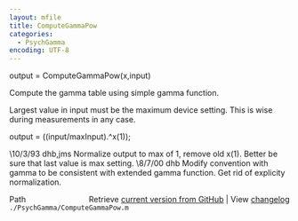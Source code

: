 ```yaml
---
layout: mfile
title: ComputeGammaPow
categories:
  - PsychGamma
encoding: UTF-8
---
```


output = ComputeGammaPow(x,input)

Compute the gamma table using simple gamma function.

Largest value in input must be the maximum device
setting.  This is wise during measurements in
any case.

output = ((input/maxInput).^x(1));

\10/3/93  dhb,jms  Normalize output to max of 1, remove old x(1).
                  Better be sure that last value is max setting.
\8/7/00   dhb      Modify convention with gamma to be consistent
                  with extended gamma function.
                  Get rid of explicity normalization.


<div class="code_header" style="text-align:right;">
  <span style="float:left;">Path&nbsp;&nbsp;</span> <span class="counter">Retrieve <a href=
  "https://raw.github.com/Psychtoolbox-3/Psychtoolbox-3/beta/./PsychGamma/ComputeGammaPow.m">current version from GitHub</a> | View <a href=
  "https://github.com/Psychtoolbox-3/Psychtoolbox-3/commits/beta/./PsychGamma/ComputeGammaPow.m">changelog</a></span>
</div>
<div class="code">
  <code>./PsychGamma/ComputeGammaPow.m</code>
</div>
